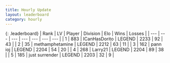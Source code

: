 ```yaml
---
title: Hourly Update
layout: leaderboard
category: hourly
---
```


{: .leaderboard}
| Rank | LV | Player | Division | Elo | Wins | Losses |
| --- | --- | --- | --- | --- | --- | --- |
| <span data-change="0">1</span> | 883 | <span title="ID: 415713">ICanHasDorito</span> | LEGEND | <span data-change="0">2233</span> | <span data-change="0">92</span> | <span data-change="0">43</span> |
| <span data-change="0">2</span> | 35 | <span title="ID: 752586">methamphetamine</span> | LEGEND | <span data-change="0">2212</span> | <span data-change="0">63</span> | <span data-change="0">11</span> |
| <span data-change="0">3</span> | 162 | <span title="ID: 540693">pann ioj</span> | LEGEND | <span data-change="0">2204</span> | <span data-change="0">54</span> | <span data-change="0">20</span> |
| <span data-change="0">4</span> | 268 | <span title="ID: 636902">Larry21</span> | LEGEND | <span data-change="0">2204</span> | <span data-change="0">89</span> | <span data-change="0">38</span> |
| <span data-change="0">5</span> | 185 | <span title="ID: 719486">just surrender</span> | LEGEND | <span data-change="0">2203</span> | <span data-change="0">32</span> | <span data-change="0">9</span> |